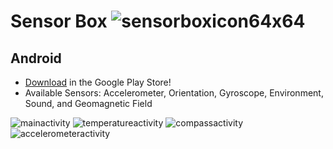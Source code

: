 # Sensor Box ![sensorboxicon64x64](https://user-images.githubusercontent.com/26044298/51036520-5acc2600-157b-11e9-9b61-47e3f62afa2a.png)

## Android
- [Download](https://play.google.com/store/apps/details?id=com.inversepalindrome.sensorbox) in the Google Play Store!
- Available Sensors: Accelerometer, Orientation, Gyroscope, Environment, Sound, and Geomagnetic Field

![mainactivity](https://user-images.githubusercontent.com/26044298/51346619-14d7fc00-1a6c-11e9-9391-4ffe7abbca8f.png)
![temperatureactivity](https://user-images.githubusercontent.com/26044298/51346326-5c11bd00-1a6b-11e9-89d3-4b508ae5f21e.png)
![compassactivity](https://user-images.githubusercontent.com/26044298/51346415-9bd8a480-1a6b-11e9-9318-ada654fe4b50.png)
![accelerometeractivity](https://user-images.githubusercontent.com/26044298/51346540-e6f2b780-1a6b-11e9-9d2e-9ed0e027ec63.png)

